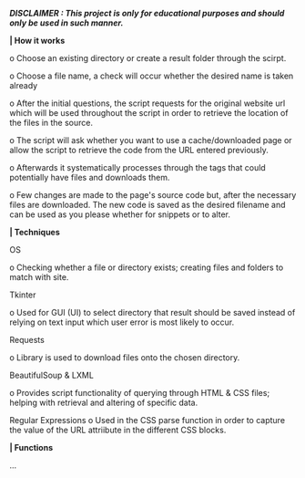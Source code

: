 <b><i>DISCLAIMER : This project is only for educational purposes and should only be used in such manner. </b></i>

<b>| How it works </b>

o Choose an existing directory or create a result folder through the scirpt.

o Choose a file name, a check will occur whether the desired name is taken already

o After the initial questions, the script requests for the original website url which will be used throughout the script in order to retrieve the location of the files in the source.

o The script will ask whether you want to use a cache/downloaded page or allow the script to retrieve the code from the URL entered previously.

o Afterwards it systematically processes through the tags that could potentially have files and downloads them.

o Few changes are made to the page's source code but, after the necessary files are downloaded. The new code is saved as the desired filename and can be used as you please whether for snippets or to alter.

<b>| Techniques </b>

OS

o Checking whether a file or directory exists; creating files and folders to match with site.                             

Tkinter

 o Used for GUI (UI) to select directory that result should be saved instead of relying on text input which user error is most likely to occur.

Requests

 o Library is used to download files onto the chosen directory. 

BeautifulSoup & LXML

 o Provides script functionality of querying through HTML & CSS files; helping with retrieval and altering of specific data.

Regular Expressions
 o Used in the CSS parse function in order to capture the value of the URL attriibute in the different CSS blocks.


<b>| Functions </b>

...
